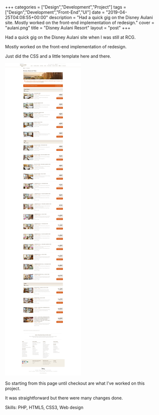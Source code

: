 +++
categories = ["Design","Development","Project"]
tags = ["Design","Development","Front-End","UI"]
date = "2019-04-25T04:08:55+00:00"
description = "Had a quick gig on the Disney Aulani site. Mostly worked on the front-end implementation of redesign."
cover = "aulani.png"
title = "Disney Aulani Resort"
layout = "post"
+++

Had a quick gig on the Disney Aulani site when I was still at RCG.

Mostly worked on the front-end implementation of redesign.

Just did the CSS and a little template here and there.

![Aulani Room Rates page](aulani-page.jpg)

So starting from this page until checkout are what I&#8217;ve worked on this project.

It was straightforward but there were many changes done.



Skills: PHP, HTML5, CSS3, Web design
